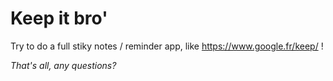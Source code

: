 # Keep it bro'

Try to do a full stiky notes / reminder app, like https://www.google.fr/keep/ !

_That's all, any questions?_
